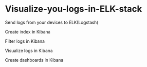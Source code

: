 # Visualize-you-logs-in-ELK-stack

Send logs from your devices to ELK(Logstash)

Create index in Kibana

Filter logs in Kibana

Visualize logs in Kibana

Create dashboards in Kibana
